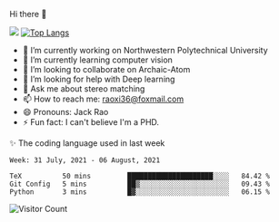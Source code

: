 Hi there 👋

![](https://github-readme-stats.vercel.app/api?username=Raohaocheng)
[![Top Langs](https://github-readme-stats.vercel.app/api/top-langs/?username=Raohaocheng&layout=compact)](https://github.com/anuraghazra/github-readme-stats)

- 🔭 I’m currently working on Northwestern Polytechnical University
- 🌱 I’m currently learning computer vision
- 👯 I’m looking to collaborate on Archaic-Atom
- 🤔 I’m looking for help with Deep learning
- 💬 Ask me about stereo matching
- 📫 How to reach me: raoxi36@foxmail.com
- 😄 Pronouns: Jack Rao
- ⚡ Fun fact: I can't believe I'm a PHD.

✨ The coding language used in last week
<!--START_SECTION:waka-->
```text
Week: 31 July, 2021 - 06 August, 2021

TeX          50 mins         █████████████████████░░░░   84.42 % 
Git Config   5 mins          ██▒░░░░░░░░░░░░░░░░░░░░░░   09.43 % 
Python       3 mins          █▓░░░░░░░░░░░░░░░░░░░░░░░   06.15 % 
```
<!--END_SECTION:waka-->

![Visitor Count](https://profile-counter.glitch.me/Raohaocheng/count.svg)
